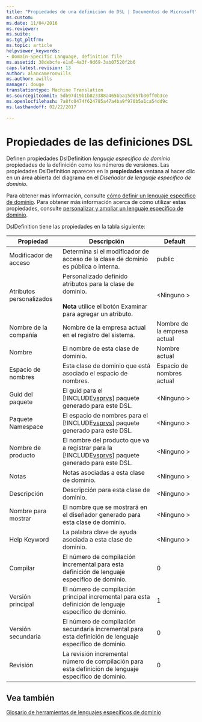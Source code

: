 ```yaml
---
title: "Propiedades de una definición de DSL | Documentos de Microsoft"
ms.custom: 
ms.date: 11/04/2016
ms.reviewer: 
ms.suite: 
ms.tgt_pltfrm: 
ms.topic: article
helpviewer_keywords:
- Domain-Specific Language, definition file
ms.assetid: 38debcfe-e1a6-4a3f-9d69-3ab07520f2b6
caps.latest.revision: 13
author: alancameronwills
ms.author: awills
manager: douge
translationtype: Machine Translation
ms.sourcegitcommit: 5db97d19b1b823388a465bba15d057b30ff0b3ce
ms.openlocfilehash: 7a8fc0474f624785a47a4ba9f970b5a1ca54dd9c
ms.lasthandoff: 02/22/2017

---
```

# <a name="properties-of-a-dsl-definition"></a>Propiedades de las definiciones DSL
Definen propiedades DslDefinition *lenguaje específico de dominio* propiedades de la definición como los números de versiones. Las propiedades DslDefinition aparecen en la **propiedades** ventana al hacer clic en un área abierta del diagrama en el *Diseñador de lenguaje específico de dominio*.  
  
 Para obtener más información, consulte [cómo definir un lenguaje específico de dominio](../modeling/how-to-define-a-domain-specific-language.md). Para obtener más información acerca de cómo utilizar estas propiedades, consulte [personalizar y ampliar un lenguaje específico de dominio](../modeling/customizing-and-extending-a-domain-specific-language.md).  
  
 DslDefinition tiene las propiedades en la tabla siguiente:  
  
|Propiedad|Descripción|Default|  
|--------------|-----------------|-------------|  
|Modificador de acceso|Determina si el modificador de acceso de la clase de dominio es pública o interna.|public|  
|Atributos personalizados|Personalizado definido atributos para la clase de dominio.<br /><br /> **Nota** utilice el botón Examinar para agregar un atributo.|\<Ninguno >|  
|Nombre de la compañía|Nombre de la empresa actual en el registro del sistema.|Nombre de la empresa actual|  
|Nombre|El nombre de esta clase de dominio.|Nombre actual|  
|Espacio de nombres|Esta clase de dominio que está asociado el espacio de nombres.|Espacio de nombres actual|  
|Guid del paquete|El guid para el [!INCLUDE[vsprvs](../code-quality/includes/vsprvs_md.md)] paquete generado para este DSL.|\<Ninguno >|  
|Paquete Namespace|El espacio de nombres para el [!INCLUDE[vsprvs](../code-quality/includes/vsprvs_md.md)] paquete generado para este DSL.|\<Ninguno >|  
|Nombre de producto|El nombre del producto que va a registrar para la [!INCLUDE[vsprvs](../code-quality/includes/vsprvs_md.md)] paquete generado para este DSL.|\<Ninguno >|  
|Notas|Notas asociadas a esta clase de dominio.|\<Ninguno >|  
|Descripción|Descripción para esta clase de dominio.|\<Ninguno >|  
|Nombre para mostrar|El nombre que se mostrará en el diseñador generado para esta clase de dominio.|\<Ninguno >|  
|Help Keyword|La palabra clave de ayuda asociada a esta clase de dominio.|\<Ninguno >|  
|Compilar|El número de compilación incremental para esta definición de lenguaje específico de dominio.|0|  
|Versión principal|El número de compilación principal incremental para esta definición de lenguaje específico de dominio.|1|  
|Versión secundaria|El número de compilación secundaria incremental para esta definición de lenguaje específico de dominio.|0|  
|Revisión|La revisión incremental número de compilación para esta definición de lenguaje específico de dominio.|0|  
  
## <a name="see-also"></a>Vea también  
 [Glosario de herramientas de lenguajes específicos de dominio](http://msdn.microsoft.com/en-us/ca5e84cb-a315-465c-be24-76aa3df276aa)
